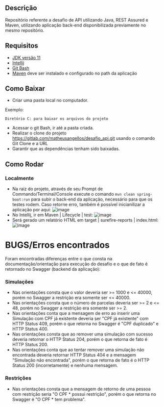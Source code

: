 
## Descrição
Repositório referente a desafio de API utilizando Java, REST Assured e Maven, utilizando aplicação back-end disponibilizada previamente no mesmo repositório.

## Requisitos

- [JDK versão 11](https://www.oracle.com/br/java/technologies/javase-jdk11-downloads.html)
- [Intellij](https://www.jetbrains.com/idea/download/#section=windows)
- [Git Bash](https://git-scm.com/downloads)
- [Maven](https://maven.apache.org/download.cgi) deve ser instalado e configurado no path da aplicação

## Como Baixar
- Criar uma pasta local no computador.

Exemplo:
````
Diretório C: para baixar os arquivos do projeto
````
- Acessar o git Bash, ir até a pasta criada.
- Realizar o clone do projeto https://gitlab.com/matheusangellos/desafio_api.git usando o comando Git Clone e a URL
- Garantir que as dependências tenham sido baixadas.


## Como Rodar

### Localmente
- Na raiz do projeto, através de seu Prompt de Commando/Terminal/Console execute o 
comando ````mvn clean spring-boot:run```` para subir o back-end da aplicação, necessário para que os testes rodem. Caso retorne erro, também é possível inicianilizar a aplicação por aqui:
![image](https://user-images.githubusercontent.com/40271395/124412715-80d67980-dd25-11eb-811d-70d1bd1dbfb2.png)
- No Intellij, ir em Maven | Lifecycle | test:
![image](https://user-images.githubusercontent.com/40271395/124412655-60a6ba80-dd25-11eb-9a68-85730bbccdb6.png)
- Será gerado um relatório HTML em target | surefire-reports | index.html:
![image](https://user-images.githubusercontent.com/40271395/124937836-26b40d80-dfde-11eb-8c8c-236fc6e70bb1.png)

# BUGS/Erros encontrados
Foram encontradas diferenças entre o que consta na documentação/orientação para execução do desafio e o que de fato é retornado no Swagger (backend da aplicação):

### Simulações
- Nas orientações consta que o valor deveria ser >= 1000 e <= 40000, porém no Swagger a restrição era somente ser <= 40000.
- Nas orientações consta que o número de parcelas deveria ser >= 2 e <= 48, porém no Swagger a restrição era somente ser >= 2.
- Nas orientações conta que a mensagem de erro ao inserir uma Simulação com CPF já existente deveria ser "CPF já existente" com HTTP Status 409, porém o que retorna no Swagger é "CPF duplicado" e HTTP Status 400.
- Nas orientações consta que ao remover uma simulação com sucesso deveria retornar o HTTP Status 204, porém o que retorna de fato é HTTP Status 200.
- Nas orientações conta que ao tentar remover uma simulação não encontrada deveria retornar HTTP Status 404 e a mensagem "Simulação não encontrada", porém o que retorna de fato é o HTTP Status 200 (incorretamente) e nenhuma mensagem.

### Restrições
- Nas orientações consta que a mensagem de retorno de uma pessoa com restrição seria "O CPF * possui restrição", porém o que retorna no Swagger é "O CPF * tem problema".
